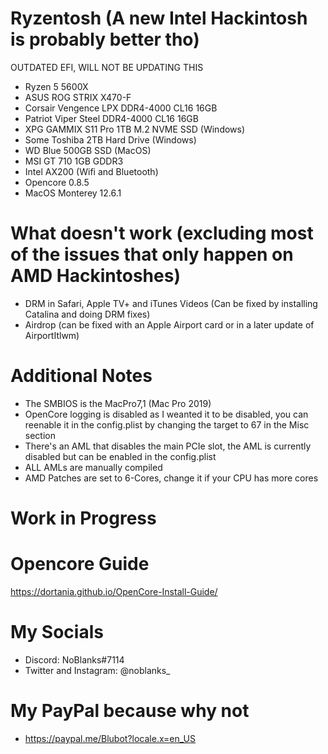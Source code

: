 # Ryzentosh (A new Intel Hackintosh is probably better tho)

OUTDATED EFI, WILL NOT BE UPDATING THIS

- Ryzen 5 5600X
- ASUS ROG STRIX X470-F
- Corsair Vengence LPX DDR4-4000 CL16 16GB
- Patriot Viper Steel DDR4-4000 CL16 16GB
- XPG GAMMIX S11 Pro 1TB M.2 NVME SSD (Windows)
- Some Toshiba 2TB Hard Drive (Windows)
- WD Blue 500GB SSD (MacOS)
- MSI GT 710 1GB GDDR3
- Intel AX200 (Wifi and Bluetooth)
- Opencore 0.8.5
- MacOS Monterey 12.6.1

# What doesn't work (excluding most of the issues that only happen on AMD Hackintoshes)

- DRM in Safari, Apple TV+ and iTunes Videos (Can be fixed by installing Catalina and doing DRM fixes)
- Airdrop (can be fixed with an Apple Airport card or in a later update of AirportItlwm)

# Additional Notes
- The SMBIOS is the MacPro7,1 (Mac Pro 2019)
- OpenCore logging is disabled as I weanted it to be disabled, you can reenable it in the config.plist by changing the target to 67 in the Misc section
- There's an AML that disables the main PCIe slot, the AML is currently disabled but can be enabled in the config.plist
- ALL AMLs are manually compiled 
- AMD Patches are set to 6-Cores, change it if your CPU has more cores

# Work in Progress


# Opencore Guide
https://dortania.github.io/OpenCore-Install-Guide/

# My Socials
- Discord: NoBlanks#7114
- Twitter and Instagram: @noblanks_

# My PayPal because why not
- https://paypal.me/Blubot?locale.x=en_US
